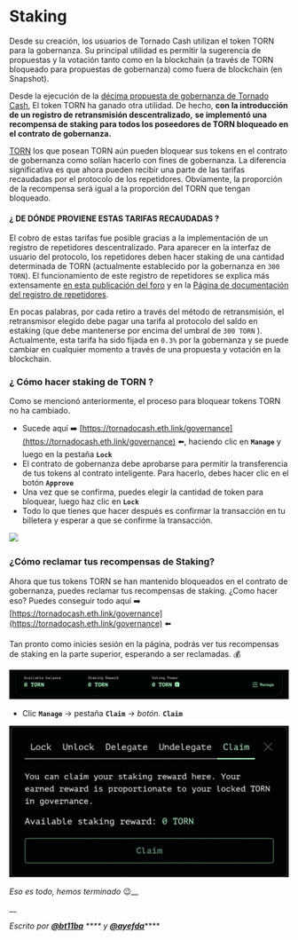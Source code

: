 # Staking

Desde su creación, los usuarios de Tornado Cash utilizan el token TORN para la gobernanza. Su principal utilidad es permitir la sugerencia de propuestas y la votación tanto como en la blockchain (a través de TORN bloqueado para propuestas de gobernanza) como fuera de blockchain (en Snapshot).

Desde la ejecución de la [décima propuesta de gobernanza de Tornado Cash](https://tornadocash.eth.link/governance/10), El token TORN ha ganado otra utilidad. De hecho, **con la introducción de un registro de retransmisión descentralizado,** **se implementó una recompensa de staking para todos los poseedores de TORN bloqueado en el contrato de gobernanza.**

[TORN](torn.md) los que posean TORN aún pueden bloquear sus tokens en el contrato de gobernanza como solían hacerlo con fines de gobernanza. La diferencia significativa es que ahora pueden recibir una parte de las tarifas recaudadas por el protocolo de los repetidores. Obviamente, la proporción de la recompensa será igual a la proporción del  TORN que tengan bloqueado.

#### ¿ DE DÓNDE PROVIENE ESTAS TARIFAS RECAUDADAS ?

El cobro de estas tarifas fue posible gracias a la implementación de un registro de repetidores descentralizado. Para aparecer en la interfaz de usuario del protocolo, los repetidores deben hacer staking de una cantidad determinada de TORN (actualmente establecido por la gobernanza en `300 TORN`). El funcionamiento de este registro de repetidores se explica más extensamente [en esta publicación del foro](https://torn.community/t/proposal-relayer-registry-setting-parameters-after-audit/2134) y en la [Página de documentación del registro de repetidores](how-to-become-a-relayer.md).

En pocas palabras, por cada retiro a través del método de retransmisión, el retransmisor elegido debe pagar una tarifa al protocolo del saldo en estaking (que debe mantenerse por encima del umbral de `300 TORN` ). Actualmente, esta tarifa ha sido fijada en `0.3%` por la gobernanza y se puede cambiar en cualquier momento a través de una propuesta y votación en la blockchain.

### ¿ Cómo hacer staking de TORN ?

Como se mencionó anteriormente, el proceso para bloquear tokens TORN no ha cambiado.

* Sucede aquí ➡️ [https://tornadocash.eth.link/governance](https://tornadocash.eth.link/governance) ⬅️, haciendo clic en **`Manage`** y luego en la pestaña **`Lock`**
* El contrato de gobernanza debe aprobarse para permitir la transferencia de tus tokens al contrato inteligente. Para hacerlo, debes hacer clic en el botón **`Approve`**
* Una vez que se confirma, puedes elegir la cantidad de token para bloquear, luego haz clic en **`Lock`**
* Todo lo que tienes que hacer después es confirmar la transacción en tu billetera y esperar a que se confirme la transacción.

![](../.gitbook/assets/c05e5a1813edad280544b627b24002dc8d5adcf2.png)

### ¿Cómo reclamar tus recompensas de Staking?

Ahora que tus tokens TORN se han mantenido bloqueados en el contrato de gobernanza, puedes reclamar tus recompensas de staking. ¿Como hacer eso? Puedes conseguir todo aquí ➡️ [https://tornadocash.eth.link/governance](https://tornadocash.eth.link/governance) ⬅️

Tan pronto como inicies sesión en la página, podrás ver tus recompensas de staking en la parte superior, esperando a ser reclamadas. 💰

![](../.gitbook/assets/head.png)

* Clic **`Manage`** -> pestaña **`Claim`** -> _botón._ **`Claim`** 

![](<../.gitbook/assets/claim (1).png>)

_Eso es todo, hemos terminado_ :wink:__

__

_Escrito por_ [_**@bt11ba**_](https://torn.community/u/bt11ba/) _**** y_ [_**@ayefda**_](https://torn.community/u/ayefda)****
